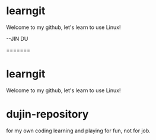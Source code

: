 
# learngit

Welcome to my github, let's learn to use Linux!

--JIN DU

=======

# learngit

Welcome to my github, let's learn to use Linux!

# dujin-repository
for my own coding learning and playing for fun, not for job.


